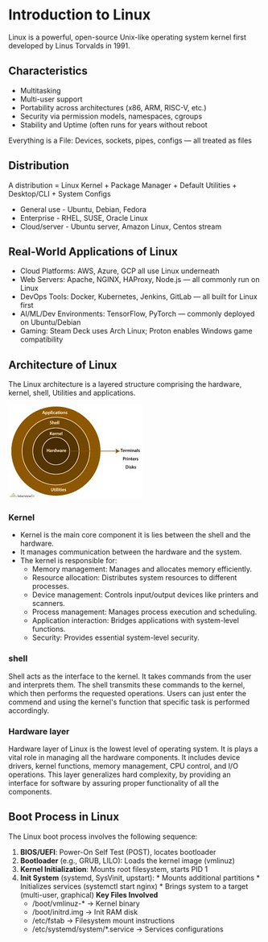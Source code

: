 # Introduction to Linux
Linux is a powerful, open-source Unix-like operating system kernel first developed by Linus 
Torvalds in 1991.
## Characteristics
 * Multitasking
 * Multi-user support
 * Portability across architectures (x86, ARM, RISC-V, etc.)
 * Security via permission models, namespaces, cgroups
 * Stability and Uptime (often runs for years without reboot

Everything is a File: Devices, sockets, pipes, configs — all treated as files

## Distribution
A distribution = Linux Kernel + Package Manager + Default Utilities + Desktop/CLI + System 
Configs
* General use - Ubuntu, Debian, Fedora
* Enterprise - RHEL, SUSE, Oracle Linux
* Cloud/server - Ubuntu server, Amazon Linux, Centos stream

##  Real-World Applications of Linux

 * Cloud Platforms: AWS, Azure, GCP all use Linux underneath
 * Web Servers: Apache, NGINX, HAProxy, Node.js — all commonly run on Linux
 * DevOps Tools: Docker, Kubernetes, Jenkins, GitLab — all built for Linux first
 * AI/ML/Dev Environments: TensorFlow, PyTorch — commonly deployed 
   on Ubuntu/Debian
 * Gaming: Steam Deck uses Arch Linux; Proton enables Windows game compatibility

## Architecture of Linux
The Linux architecture is a layered structure comprising the hardware, kernel, shell, Utilities and applications.

![alt text](Linux_Arch.jpg)

### Kernel
* Kernel is the main core component it is lies between the shell and the hardware.
* It manages communication between the hardware and the system.
* The kernel is responsible for:
     * Memory management: Manages and allocates memory efficiently.
     * Resource allocation: Distributes system resources to different processes.
     * Device management: Controls input/output devices like printers and scanners.
     * Process management: Manages process execution and scheduling.
     * Application interaction: Bridges applications with system-level functions.
     * Security: Provides essential system-level security.

### shell
Shell acts as the interface to the kernel. It takes commands from the user and interprets them. The shell transmits these commands to the kernel, which then performs the requested operations. Users can just enter the commend and using the kernel's function that specific task is performed accordingly.

### Hardware layer
Hardware layer of Linux is the lowest level of operating system. It is plays a vital role in managing all the hardware components. It includes device drivers, kernel functions, memory management, CPU control, and I/O operations. This layer generalizes hard complexity, by providing an interface for software by assuring proper functionality of all the components.


## Boot Process in Linux
The Linux boot process involves the following sequence:
   1) **BIOS/UEFI**: Power-On Self Test (POST), locates bootloader
   2) **Bootloader** (e.g., GRUB, LILO): Loads the kernel image (vmlinuz)
   3) **Kernel Initialization**: Mounts root filesystem, starts PID 1
   4) **Init System** (systemd, SysVinit, upstart):
          * Mounts additional partitions
          * Initializes services (systemctl start nginx)
          * Brings system to a target (multi-user, graphical)
    **Key Files Involved**
       * /boot/vmlinuz-* → Kernel binary
       * /boot/initrd.img → Init RAM disk
       * /etc/fstab → Filesystem mount instructions
       * /etc/systemd/system/*.service → Services configurations
    


